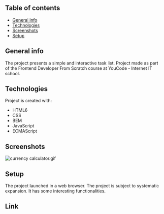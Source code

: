 ﻿## Table of contents
* [General info](#general-info)
* [Technologies](#technologies)
* [Screenshots](#screenshots)
* [Setup](#setup)

## General info
The project presents a simple and interactive task list. Project made as part of the Frontend Developer From Scratch course at YouCode - Internet IT school.
	
## Technologies
Project is created with:
* HTML6
* CSS
* BEM
* JavaScript
* ECMAScript
	
## Screenshots
![currency calculator.gif](../.gif)

## Setup
The project launched in a web browser. The project is subject to systematic expansion. It has some interesting functionalities.

## Link

